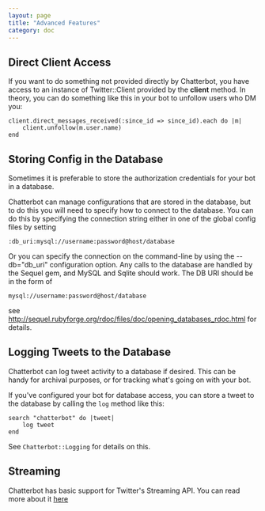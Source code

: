 ```yaml
---
layout: page
title: "Advanced Features"
category: doc
---
```


Direct Client Access
--------------------

If you want to do something not provided directly by Chatterbot, you
have access to an instance of Twitter::Client provided by the
**client** method. In theory, you can do something like this in your
bot to unfollow users who DM you:

    client.direct_messages_received(:since_id => since_id).each do |m|
        client.unfollow(m.user.name)
    end

Storing Config in the Database
------------------------------
Sometimes it is preferable to store the authorization credentials for
your bot in a database. 

Chatterbot can manage configurations that are stored in the database,
but to do this you will need to specify how to connect to the
database. You can do this by specifying the connection string
either in one of the global config files by setting 

```
:db_uri:mysql://username:password@host/database
```

Or you can specify the connection on the command-line by using the
--db="db_uri" configuration option. Any calls to the database are
handled by the Sequel gem, and MySQL and Sqlite should work. The DB
URI should be in the form of

    mysql://username:password@host/database 
    
see http://sequel.rubyforge.org/rdoc/files/doc/opening_databases_rdoc.html
for details.


Logging Tweets to the Database
------------------------------

Chatterbot can log tweet activity to a database if desired. This can
be handy for archival purposes, or for tracking what's going on with
your bot. 

If you've configured your bot for database access, you can store a
tweet to the database by calling the `log` method like this:

```
search "chatterbot" do |tweet|
    log tweet
end
```

See `Chatterbot::Logging` for details on this.


Streaming
---------

Chatterbot has basic support for Twitter's Streaming API. You can read
more about it [here](chatterbot/streaming.html)

